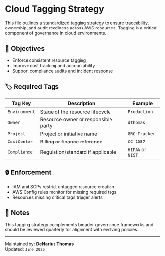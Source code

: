 # Cloud Tagging Strategy

This file outlines a standardized tagging strategy to ensure traceability, ownership, and audit readiness across AWS resources. Tagging is a critical component of governance in cloud environments.

## 🎯 Objectives
- Enforce consistent resource tagging
- Improve cost tracking and accountability
- Support compliance audits and incident response

## 🏷️ Required Tags

| Tag Key        | Description                          | Example           |
|----------------|--------------------------------------|-------------------|
| `Environment`  | Stage of the resource lifecycle      | `Production`      |
| `Owner`        | Resource owner or responsible party  | `dthomas`         |
| `Project`      | Project or initiative name           | `GRC-Tracker`     |
| `CostCenter`   | Billing or finance reference         | `CC-1057`         |
| `Compliance`   | Regulation/standard if applicable    | `HIPAA` or `NIST` |

## 🔒 Enforcement
- IAM and SCPs restrict untagged resource creation
- AWS Config rules monitor for missing required tags
- Resources missing critical tags trigger alerts

## 📌 Notes
This tagging strategy complements broader governance frameworks and should be reviewed quarterly for alignment with evolving policies.

---

Maintained by: **DeNarius Thomas**  
Updated: `June 2025`
